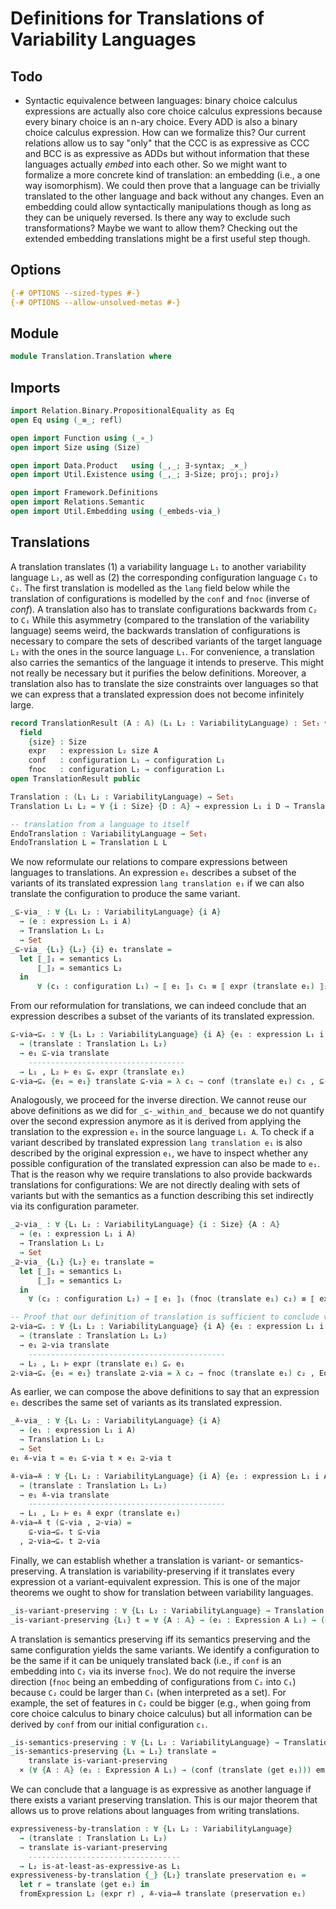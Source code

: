 # Definitions for Translations of Variability Languages

## Todo

- Syntactic equivalence between languages: binary choice calculus expressions are actually also core choice calculus expressions because every binary choice is an n-ary choice. Every ADD is also a binary choice calculus expression. How can we formalize this? Our current relations allow us to say "only" that the CCC is as expressive as CCC and BCC is as expressive as ADDs but without information that these languages actually _embed_ into each other. So we might want to formalize a more concrete kind of translation: an embedding (i.e., a one way isomorphism). We could then prove that a language can be trivially translated to the other language and back without any changes. Even an embedding could allow syntactically manipulations though as long as they can be uniquely reversed. Is there any way to exclude such transformations? Maybe we want to allow them? Checking out the extended embedding translations might be a first useful step though.

## Options

```agda
{-# OPTIONS --sized-types #-}
{-# OPTIONS --allow-unsolved-metas #-}
```

## Module

```agda
module Translation.Translation where
```

## Imports

```agda
import Relation.Binary.PropositionalEquality as Eq
open Eq using (_≡_; refl)

open import Function using (_∘_)
open import Size using (Size)

open import Data.Product   using (_,_; ∃-syntax; _×_)
open import Util.Existence using (_,_; ∃-Size; proj₁; proj₂)

open import Framework.Definitions
open import Relations.Semantic
open import Util.Embedding using (_embeds-via_)
```

## Translations

A translation translates (1) a variability language `L₁` to another variability language `L₂`, as well as (2) the corresponding configuration language `C₁` to `C₂`.
The first translation is modelled as the `lang` field below while the translation of configurations is modelled by the `conf` and `fnoc` (inverse of _conf_).
A translation also has to translate configurations backwards from `C₂` to `C₁`
While this asymmetry (compared to the translation of the variability language) seems weird, the backwards translation of configurations is necessary to compare the sets of described variants of the target language `L₂` with the ones in the source language `L₁`.
For convenience, a translation also carries the semantics of the language it intends to preserve. This might not really be necessary but it purifies the below definitions.
Moreover, a translation also has to translate the size constraints over languages so that we can express that a translated expression does not become infinitely large.
```agda
record TranslationResult (A : 𝔸) (L₁ L₂ : VariabilityLanguage) : Set₁ where
  field
    {size} : Size
    expr   : expression L₂ size A
    conf   : configuration L₁ → configuration L₂
    fnoc   : configuration L₂ → configuration L₁
open TranslationResult public

Translation : (L₁ L₂ : VariabilityLanguage) → Set₁
Translation L₁ L₂ = ∀ {i : Size} {D : 𝔸} → expression L₁ i D → TranslationResult D L₁ L₂

-- translation from a language to itself
EndoTranslation : VariabilityLanguage → Set₁
EndoTranslation L = Translation L L
```

We now reformulate our relations to compare expressions between languages to translations.
An expression `e₁` describes a subset of the variants of its translated expression `lang translation e₁` if we can also translate the configuration to produce the same variant.
```agda
_⊆-via_ : ∀ {L₁ L₂ : VariabilityLanguage} {i A}
  → (e : expression L₁ i A)
  → Translation L₁ L₂
  → Set
_⊆-via_ {L₁} {L₂} {i} e₁ translate =
  let ⟦_⟧₁ = semantics L₁
      ⟦_⟧₂ = semantics L₂
  in
      ∀ (c₁ : configuration L₁) → ⟦ e₁ ⟧₁ c₁ ≡ ⟦ expr (translate e₁) ⟧₂ (conf (translate e₁) c₁)
```

From our reformulation for translations, we can indeed conclude that an expression describes a subset of the variants of its translated expression.
```agda
⊆-via→⊆ᵥ : ∀ {L₁ L₂ : VariabilityLanguage} {i A} {e₁ : expression L₁ i A}
  → (translate : Translation L₁ L₂)
  → e₁ ⊆-via translate
    -----------------------------------
  → L₁ , L₂ ⊢ e₁ ⊆ᵥ expr (translate e₁)
⊆-via→⊆ᵥ {e₁ = e₁} translate ⊆-via = λ c₁ → conf (translate e₁) c₁ , ⊆-via c₁
```

Analogously, we proceed for the inverse direction.
We cannot reuse our above definitions as we did for `_⊆-_within_and_` because we do not quantify over the second expression anymore as it is derived from applying the translation to the expression `e₁` in the source language `L₁ A`.
To check if a variant described by translated expression `lang translation e₁` is also described by the original expression `e₁`, we have to inspect whether any possible configuration of the translated expression can also be made to `e₁`.
That is the reason why we require translations to also provide backwards translations for configurations: We are not directly dealing with sets of variants but with the semantics as a function describing this set indirectly via its configuration parameter.
```agda
_⊇-via_ : ∀ {L₁ L₂ : VariabilityLanguage} {i : Size} {A : 𝔸}
  → (e₁ : expression L₁ i A)
  → Translation L₁ L₂
  → Set
_⊇-via_ {L₁} {L₂} e₁ translate =
  let ⟦_⟧₁ = semantics L₁
      ⟦_⟧₂ = semantics L₂
  in
    ∀ (c₂ : configuration L₂) → ⟦ e₁ ⟧₁ (fnoc (translate e₁) c₂) ≡ ⟦ expr (translate e₁) ⟧₂ c₂

-- Proof that our definition of translation is sufficient to conclude variant-subset of an expression and its translation.
⊇-via→⊆ᵥ : ∀ {L₁ L₂ : VariabilityLanguage} {i A} {e₁ : expression L₁ i A}
  → (translate : Translation L₁ L₂)
  → e₁ ⊇-via translate
    --------------------------------------------
  → L₂ , L₁ ⊢ expr (translate e₁) ⊆ᵥ e₁
⊇-via→⊆ᵥ {e₁ = e₁} translate ⊇-via = λ c₂ → fnoc (translate e₁) c₂ , Eq.sym (⊇-via c₂)
```

As earlier, we can compose the above definitions to say that an expression `e₁` describes the same set of variants as its translated expression.
```agda
_≚-via_ : ∀ {L₁ L₂ : VariabilityLanguage} {i A}
  → (e₁ : expression L₁ i A)
  → Translation L₁ L₂
  → Set
e₁ ≚-via t = e₁ ⊆-via t × e₁ ⊇-via t

≚-via→≚ : ∀ {L₁ L₂ : VariabilityLanguage} {i A} {e₁ : expression L₁ i A}
  → (translate : Translation L₁ L₂)
  → e₁ ≚-via translate
    --------------------------------------------
  → L₁ , L₂ ⊢ e₁ ≚ expr (translate e₁)
≚-via→≚ t (⊆-via , ⊇-via) =
    ⊆-via→⊆ᵥ t ⊆-via
  , ⊇-via→⊆ᵥ t ⊇-via
```

Finally, we can establish whether a translation is variant- or semantics-preserving.
A translation is variability-preserving if it translates every expression ot a variant-equivalent expression.
This is one of the major theorems we ought to show for translation between variability languages.
```agda
_is-variant-preserving : ∀ {L₁ L₂ : VariabilityLanguage} → Translation L₁ L₂ → Set₁
_is-variant-preserving {L₁} t = ∀ {A : 𝔸} → (e₁ : Expression A L₁) → (get e₁) ≚-via t
```

A translation is semantics preserving iff its semantics preserving and the same configuration yields the same variants.
We identify a configuration to be the same if it can be uniquely translated back (i.e., if `conf` is an embedding into `C₂` via its inverse `fnoc`).
We do not require the inverse direction (`fnoc` being an embedding of configurations from `C₂` into `C₁`) because `C₂` could be larger than `C₁` (when interpreted as a set).
For example, the set of features in `C₂` could be bigger (e.g., when going from core choice calculus to binary choice calculus) but all information can be derived by `conf` from our initial configuration `c₁`.
```agda
_is-semantics-preserving : ∀ {L₁ L₂ : VariabilityLanguage} → Translation L₁ L₂ → Set₁
_is-semantics-preserving {L₁ = L₁} translate =
    translate is-variant-preserving
  × (∀ {A : 𝔸} (e₁ : Expression A L₁) → (conf (translate (get e₁))) embeds-via (fnoc (translate (get e₁))))
```

We can conclude that a language is as expressive as another language if there exists a variant preserving translation.
This is our major theorem that allows us to prove relations about languages from writing translations.
```agda
expressiveness-by-translation : ∀ {L₁ L₂ : VariabilityLanguage}
  → (translate : Translation L₁ L₂)
  → translate is-variant-preserving
    ----------------------------------
  → L₂ is-at-least-as-expressive-as L₁
expressiveness-by-translation {_} {L₂} translate preservation e₁ =
  let r = translate (get e₁) in
  fromExpression L₂ (expr r) , ≚-via→≚ translate (preservation e₁)
```
